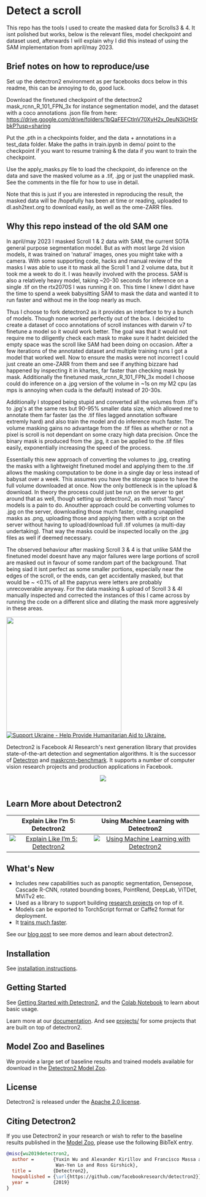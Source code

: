 # Detect a scroll

This repo has the tools I used to create the masked data for Scrolls3 & 4. It isnt polished but works, below is the relevant files, model checkpoint and dataset used, afterwards I will explain why I did this instead of using the SAM implementation from april/may 2023.

## Brief notes on how to reproduce/use

Set up the detectron2 environment as per facebooks docs below in this readme, this can be annoying to do, good luck.

Download the finetuned checkpoint of the detectron2 mask_rcnn_R_101_FPN_3x for instance segmentation model, and the dataset with a coco annotations .json file from here: https://drive.google.com/drive/folders/1bQaFEFCtlnV70XyH2x_0euN3iOHSrbkP?usp=sharing

Put the .pth in a checkpoints folder, and the data + annotations in a test_data folder. Make the paths in train.ipynb in demo/ point to the checkpoint if you want to resume training & the data if you want to train the checkpoint.

Use the apply_masks.py file to load the checkpoint, do inference on the data and save the masked volume as a .tif, .jpg or just the unapplied mask. See the comments in the file for how to use in detail.

Note that this is just if you are interested in reproducing the result, the masked data will be /hopefully has been at time or reading, uploaded to dl.ash2text.org to download easily, as well as the ome-ZARR files.

## Why this repo instead of the old SAM one
In april/may 2023 I masked Scroll 1 & 2 data with SAM, the current SOTA general purpose segmentation model. But as with most large 2d vision models, it was trained on 'natural' images, ones you might take with a camera. With some supporting code, hacks and manual review of the masks I was able to use it to mask all the Scroll 1 and 2 volume data, but it took me a week to do it. I was heavily involved with the process. SAM is also a relatively heavy model, taking ~20-30 seconds for inference on a single .tif on the rtx2070S I was running it on. This time I knew I didnt have the time to spend a week babysitting SAM to mask the data and wanted it to run faster and without me in the loop nearly as much. 

Thus I choose to fork detectron2 as it provides an interface to try a bunch of models. Though none worked perfectly out of the box. I deicided to create a dataset of coco annotations of scroll instances with darwin v7 to finetune a model so it would work better. The goal was that it would not require me to diligently check each mask to make sure it hadnt deicided the empty space was the scroll like SAM had been doing on occasion. After a few iterations of the annotated dataset and multiple training runs I got a model that worked well. Now to ensure the masks were not incorrect I could just create an ome-ZARR from them and see if anything bizzare had happened by inspecting it in khartes, far faster than checking mask by mask. Additionally the finetuned mask_rcnn_R_101_FPN_3x model I choose could do inference on a .jpg version of the volume in ~1s on my M2 cpu (as mps is annoying when cuda is the default) instead of 20-30s. 

Additionally I stopped being stupid and converted all the volumes from .tif's to .jpg's at the same res but 90-95% smaller data size, which allowed me to annotate them far faster (as the .tif files lagged annotation software extremly hard) and also train the model and do inference much faster. The volume masking gains no advantage from the .tif files as whether or not a pixel is scroll is not dependant on some crazy high data precision. Once the binary mask is produced from the .jpg, it can be applied to the .tif files easily, exponentially increasing the speed of the process.

Essentially this new approach of converting the volumes to .jpg, creating the masks with a lightweight finetuned model and applying them to the .tif allows the masking computation to be done in a single day or less instead of babysat over a week. This assumes you have the storage space to have the full volume downloaded at once. Now the only bottleneck is in the upload & download. In theory the process could just be run on the server to get around that as well, though setting up detectron2, as with most 'fancy' models is a pain to do. Anouther approach could be converting volumes to .jpg on the server, downloading those much faster, creating unapplied masks as .png, uploading those and applying them with a script on the server without having to upload/download full .tif volumes (a multi-day undertaking). That way the masks could be inspected locally on the .jpg files as well if deemed necessary.

The observed behaviour after masking Scroll 3 & 4 is that unlike SAM the finetuned model doesnt have any major failures were large portions of scroll are masked out in favour of some random part of the background. That being siad it isnt perfect as some smaller portions, especially near the edges of the scroll, or the ends, can get accidentally masked, but that would be ~ <0.1% of all the papyrus were letters are probably unrecoverable anyway. For the data masking & upload of Scroll 3 & 4I manually inspected and corrected the instances of this I came across by running the code on a different slice and dilating the mask more aggresively in these areas.


<img src=".github/Detectron2-Logo-Horz.svg" width="300" >

<a href="https://opensource.facebook.com/support-ukraine">
  <img src="https://img.shields.io/badge/Support-Ukraine-FFD500?style=flat&labelColor=005BBB" alt="Support Ukraine - Help Provide Humanitarian Aid to Ukraine." />
</a>

Detectron2 is Facebook AI Research's next generation library
that provides state-of-the-art detection and segmentation algorithms.
It is the successor of
[Detectron](https://github.com/facebookresearch/Detectron/)
and [maskrcnn-benchmark](https://github.com/facebookresearch/maskrcnn-benchmark/).
It supports a number of computer vision research projects and production applications in Facebook.

<div align="center">
  <img src="https://user-images.githubusercontent.com/1381301/66535560-d3422200-eace-11e9-9123-5535d469db19.png"/>
</div>
<br>

## Learn More about Detectron2

Explain Like I’m 5: Detectron2            |  Using Machine Learning with Detectron2
:-------------------------:|:-------------------------:
[![Explain Like I’m 5: Detectron2](https://img.youtube.com/vi/1oq1Ye7dFqc/0.jpg)](https://www.youtube.com/watch?v=1oq1Ye7dFqc)  |  [![Using Machine Learning with Detectron2](https://img.youtube.com/vi/eUSgtfK4ivk/0.jpg)](https://www.youtube.com/watch?v=eUSgtfK4ivk)

## What's New
* Includes new capabilities such as panoptic segmentation, Densepose, Cascade R-CNN, rotated bounding boxes, PointRend,
  DeepLab, ViTDet, MViTv2 etc.
* Used as a library to support building [research projects](projects/) on top of it.
* Models can be exported to TorchScript format or Caffe2 format for deployment.
* It [trains much faster](https://detectron2.readthedocs.io/notes/benchmarks.html).

See our [blog post](https://ai.facebook.com/blog/-detectron2-a-pytorch-based-modular-object-detection-library-/)
to see more demos and learn about detectron2.

## Installation

See [installation instructions](https://detectron2.readthedocs.io/tutorials/install.html).

## Getting Started

See [Getting Started with Detectron2](https://detectron2.readthedocs.io/tutorials/getting_started.html),
and the [Colab Notebook](https://colab.research.google.com/drive/16jcaJoc6bCFAQ96jDe2HwtXj7BMD_-m5)
to learn about basic usage.

Learn more at our [documentation](https://detectron2.readthedocs.org).
And see [projects/](projects/) for some projects that are built on top of detectron2.

## Model Zoo and Baselines

We provide a large set of baseline results and trained models available for download in the [Detectron2 Model Zoo](MODEL_ZOO.md).

## License

Detectron2 is released under the [Apache 2.0 license](LICENSE).

## Citing Detectron2

If you use Detectron2 in your research or wish to refer to the baseline results published in the [Model Zoo](MODEL_ZOO.md), please use the following BibTeX entry.

```BibTeX
@misc{wu2019detectron2,
  author =       {Yuxin Wu and Alexander Kirillov and Francisco Massa and
                  Wan-Yen Lo and Ross Girshick},
  title =        {Detectron2},
  howpublished = {\url{https://github.com/facebookresearch/detectron2}},
  year =         {2019}
}
```

